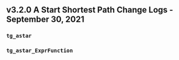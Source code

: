 
## v3.2.0 A Start Shortest Path Change Logs - September 30, 2021

### `tg_astar`

### `tg_astar_ExprFunction`
